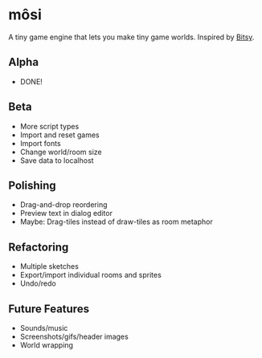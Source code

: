 # môsi

A tiny game engine that lets you make tiny game worlds. Inspired by [Bitsy](https://github.com/le-doux/bitsy).

## Alpha
- DONE!

## Beta
- More script types
- Import and reset games
- Import fonts
- Change world/room size
- Save data to localhost

## Polishing
- Drag-and-drop reordering
- Preview text in dialog editor
- Maybe: Drag-tiles instead of draw-tiles as room metaphor

## Refactoring
- Multiple sketches
- Export/import individual rooms and sprites
- Undo/redo

## Future Features
- Sounds/music
- Screenshots/gifs/header images
- World wrapping